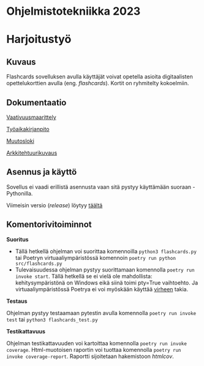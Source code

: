 # Ohjelmistotekniikka 2023

# Harjoitustyö
## Kuvaus
Flashcards sovelluksen avulla käyttäjät voivat opetella asioita digitaalisten opettelukorttien avulla (eng. *flashcards*). Kortit on ryhmitelty kokoelmiin. 



## Dokumentaatio
[Vaativuusmaarittely](https://github.com/platipus82/ot-harjoitustyo/blob/main/dokumentaatio/vaatimusmaarittely.md)

[Työaikakirjanpito](https://github.com/platipus82/ot-harjoitustyo/blob/main/dokumentaatio/tyoaikakirjanpito.md)

[Muutosloki](https://github.com/platipus82/ot-harjoitustyo/blob/main/dokumentaatio/changelog.md)

[Arkkitehtuurikuvaus](https://github.com/platipus82/ot-harjoitustyo/blob/main/dokumentaatio/arkkitehtuuri.MD)

## Asennus ja käyttö
Sovellus ei vaadi erillistä asennusta vaan sitä pystyy käyttämään suoraan - Pythonilla. 

Viimeisin versio (_release_) löytyy [täältä](https://github.com/platipus82/ot-harjoitustyo/releases/tag/viikko5)

## Komentorivitoiminnot
**Suoritus**
- Tällä hetkellä ohjelman voi suorittaa komennoilla `python3 flashcards.py` tai Poetryn virtuaaliympäristössä komennoin `poetry run python src/flashcards.py`
- Tulevaisuudessa ohjelman pystyy suorittamaan komennolla `poetry run invoke start`. Tällä hetkellä se ei vielä ole mahdollista: kehitysympäristönä on Windows eikä siinä toimi pty=True vaihtoehto. Ja virtuaaliympäristössä Poetrya ei voi myöskään käyttää [virheen](https://github.com/platipus82/ot-harjoitustyo/blob/main/dokumentaatio/poetry_virhekuvaus.MD) takia. 


**Testaus**

Ohjelman pystyy testaamaan pytestin avulla komennolla `poetry run invoke test` tai `python3 flashcards_test.py`


**Testikattavuus**

Ohjelman testikattavuuden voi kartoittaa komennolla `poetry run invoke coverage`. Html-muotoisen raportin voi tuottaa komennolla `poetry run invoke coverage-report`. Raportti sijoitetaan hakemistoon _htmlcov_.


